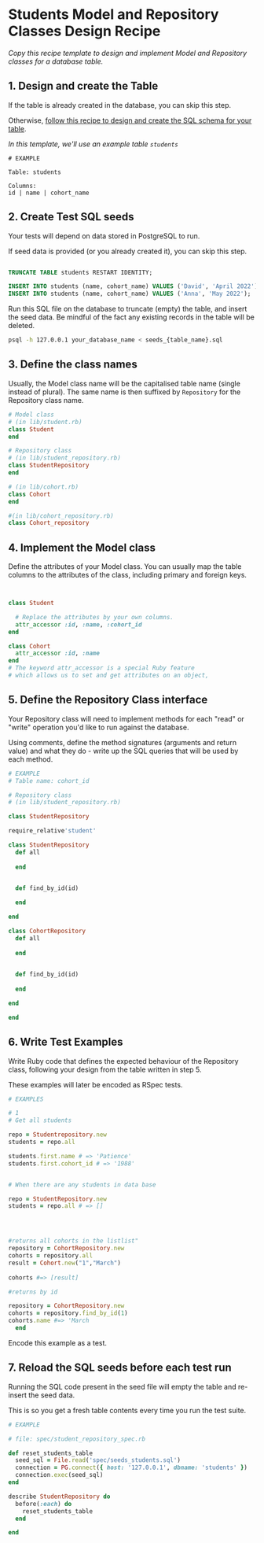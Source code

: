 # Students Model and Repository Classes Design Recipe

_Copy this recipe template to design and implement Model and Repository classes for a database table._

## 1. Design and create the Table

If the table is already created in the database, you can skip this step.

Otherwise, [follow this recipe to design and create the SQL schema for your table](./single_table_design_recipe_template.md).

*In this template, we'll use an example table `students`*

```
# EXAMPLE

Table: students

Columns:
id | name | cohort_name
```

## 2. Create Test SQL seeds

Your tests will depend on data stored in PostgreSQL to run.

If seed data is provided (or you already created it), you can skip this step.

```sql

TRUNCATE TABLE students RESTART IDENTITY; 

INSERT INTO students (name, cohort_name) VALUES ('David', 'April 2022');
INSERT INTO students (name, cohort_name) VALUES ('Anna', 'May 2022');
```

Run this SQL file on the database to truncate (empty) the table, and insert the seed data. Be mindful of the fact any existing records in the table will be deleted.

```bash
psql -h 127.0.0.1 your_database_name < seeds_{table_name}.sql
```

## 3. Define the class names

Usually, the Model class name will be the capitalised table name (single instead of plural). The same name is then suffixed by `Repository` for the Repository class name.

```ruby
# Model class
# (in lib/student.rb)
class Student
end

# Repository class
# (in lib/student_repository.rb)
class StudentRepository
end

# (in lib/cohort.rb)
class Cohort
end

#(in lib/cohort_repository.rb)
class Cohort_repository
```

## 4. Implement the Model class

Define the attributes of your Model class. You can usually map the table columns to the attributes of the class, including primary and foreign keys.

```ruby


class Student

  # Replace the attributes by your own columns.
  attr_accessor :id, :name, :cohort_id
end

class Cohort
  attr_accessor :id, :name
end
# The keyword attr_accessor is a special Ruby feature
# which allows us to set and get attributes on an object,

```


## 5. Define the Repository Class interface

Your Repository class will need to implement methods for each "read" or "write" operation you'd like to run against the database.

Using comments, define the method signatures (arguments and return value) and what they do - write up the SQL queries that will be used by each method.

```ruby
# EXAMPLE
# Table name: cohort_id

# Repository class
# (in lib/student_repository.rb)

class StudentRepository

require_relative'student'

class StudentRepository
  def all 
    
  end
  

  def find_by_id(id)

  end

end

class CohortRepository
  def all 
    
  end
  

  def find_by_id(id)
  
  end

end

end
```

## 6. Write Test Examples

Write Ruby code that defines the expected behaviour of the Repository class, following your design from the table written in step 5.

These examples will later be encoded as RSpec tests.

```ruby
# EXAMPLES

# 1
# Get all students

repo = Studentrepository.new
students = repo.all

students.first.name # => 'Patience'
students.first.cohort_id # => '1988'


# When there are any students in data base

repo = StudentRepository.new
students = repo.all # => []




#returns all cohorts in the listlist"
repository = CohortRepository.new
cohorts = repository.all
result = Cohort.new("1","March")
    
cohorts #=> [result]

#returns by id

repository = CohortRepository.new
cohorts = repository.find_by_id(1)
cohorts.name #=> 'March
  end


```

Encode this example as a test.

## 7. Reload the SQL seeds before each test run

Running the SQL code present in the seed file will empty the table and re-insert the seed data.

This is so you get a fresh table contents every time you run the test suite.

```ruby
# EXAMPLE

# file: spec/student_repository_spec.rb

def reset_students_table
  seed_sql = File.read('spec/seeds_students.sql')
  connection = PG.connect({ host: '127.0.0.1', dbname: 'students' })
  connection.exec(seed_sql)
end

describe StudentRepository do
  before(:each) do 
    reset_students_table
  end

end
```
